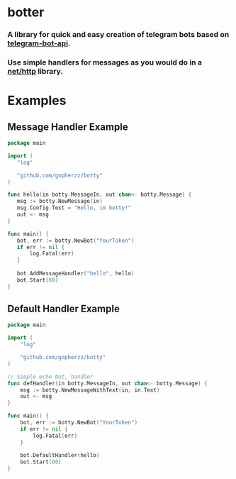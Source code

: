 # botter
### A library for quick and easy creation of telegram bots based on [telegram-bot-api](github.com/go-telegram-bot-api/telegram-bot-api).
### Use simple handlers for messages as you would do in a [net/http](https://cs.opensource.google/go/go/+/master:src/net/http/) library.

# Examples
## Message Handler Example
 ```go
package main

import (
	"log"

	"github.com/gopherzz/botty"
)

func hello(in botty.MessageIn, out chan<- botty.Message) {
	msg := botty.NewMessage(in)
	msg.Config.Text = "Hello, im botty!"
	out <- msg
}

func main() {
	bot, err := botty.NewBot("YourToken")
	if err != nil {
		log.Fatal(err)
	}
  
	bot.AddMessageHandler("hello", hello)
	bot.Start(60)
}
 ```
 
## Default Handler Example
```go
package main

import (
	"log"

	"github.com/gopherzz/botty"
)

// Simple echo bot, handler
func defHandler(in botty.MessageIn, out chan<- botty.Message) {
	msg := botty.NewMessageWithText(in, in.Text)
	out <- msg
}

func main() {
	bot, err := botty.NewBot("YourToken")
	if err != nil {
		log.Fatal(err)
	}
  
	bot.DefaultHandler(hello)
	bot.Start(60)
}
```
